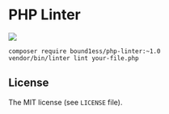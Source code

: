 # PHP Linter

![](http://i.imgur.com/gGlMb9T.png)

```shell
composer require bound1ess/php-linter:~1.0
vendor/bin/linter lint your-file.php
```

## License

The MIT license (see `LICENSE` file).
